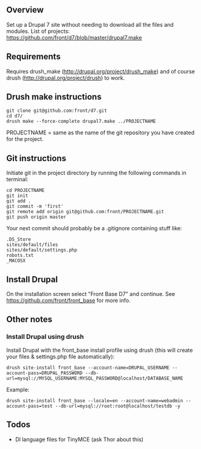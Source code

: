 
## Overview
Set up a Drupal 7 site without needing to download all the files and modules. List of projects: https://github.com/front/d7/blob/master/drupal7.make

## Requirements
Requires drush_make (http://drupal.org/project/drush_make) and of course drush (http://drupal.org/project/drush) to work.

## Drush make instructions

    git clone git@github.com:front/d7.git
    cd d7/
    drush make --force-complete drupal7.make ../PROJECTNAME

PROJECTNAME = same as the name of the git repository you have created for the project.

## Git instructions

Initiate git in the project directory by running the following commands in terminal:

    cd PROJECTNAME
    git init
    git add .
    git commit -m 'first'
    git remote add origin git@github.com:front/PROJECTNAME.git
    git push origin master

Your next commit should probably be a .gitignore containing stuff like:

    .DS_Store
    sites/default/files
    sites/default/settings.php
    robots.txt
    _MACOSX

## Install Drupal
On the installation screen select "Front Base D7" and continue. See https://github.com/front/front_base for more info.

## Other notes
### Install Drupal using drush
Install Drupal with the front_base install profile using drush (this will create your files & settings.php file automatically):

    drush site-install front_base --account-name=DRUPAL_USERNAME --account-pass=DRUPAL_PASSWORD --db-url=mysql://MYSQL_USERNAME:MYSQL_PASSWORD@localhost/DATABASE_NAME

Example:

    drush site-install front_base --locale=en --account-name=webadmin --account-pass=test --db-url=mysql://root:root@localhost/testdb -y

## Todos
- Dl language files for TinyMCE (ask Thor about this)